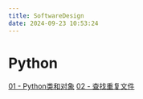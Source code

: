 ```yaml
---
title: SoftwareDesign
date: 2024-09-23 10:53:24
---
```


# Python
[01 - Python类和对象](https://turbo-0428.github.io/2024/09/13/Python%E5%AF%B9%E8%B1%A1%E5%92%8C%E7%B1%BB/)
[02 - 查找重复文件](https://turbo-0428.github.io/2024/09/18/%E6%9F%A5%E6%89%BE%E9%87%8D%E5%A4%8D%E6%96%87%E4%BB%B6/)
